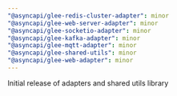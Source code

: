 ```yaml
---
"@asyncapi/glee-redis-cluster-adapter": minor
"@asyncapi/glee-web-server-adapter": minor
"@asyncapi/glee-socketio-adapter": minor
"@asyncapi/glee-kafka-adapter": minor
"@asyncapi/glee-mqtt-adapter": minor
"@asyncapi/glee-shared-utils": minor
"@asyncapi/glee-web-adapter": minor
---
```


Initial release of adapters and shared utils library
